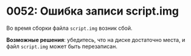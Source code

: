 # 0052: Ошибка записи script.img

Во время сборки файла `script.img` возник сбой.

**Возможные решения**: убедитесь, что на диске достаточно места, и файл `script.img` может быть перезаписан.

